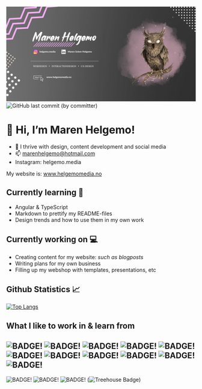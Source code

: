 ![HEADER!](img/githubheader.png)
![GitHub last commit (by committer)](https://img.shields.io/github/last-commit/marenhelgemo/Marenhelgemo?color=purple&logo=github&style=plastic)
# 👋 Hi, I’m Maren Helgemo! 
- 👀 I thrive with design, content development and social media
- 📫 marenhelgemo@hotmail.com
- Instagram: helgemo.media

My website is: www.helgemomedia.no

## Currently learning :blossom:
- Angular & TypeScript
- Markdown to prettify my README-files
- Design trends and how to use them in my own work

## Currently working on :computer:
- Creating content for my website: *such as blogposts*
- Writing plans for my own business
- Filling up my webshop with templates, presentations, etc

## Github Statistics :chart_with_upwards_trend:
[![Top Langs](https://github-readme-stats.vercel.app/api/top-langs/?username=marenhelgemo&layout=compact)](https://github.com/marenhelgemo)

## What I like to work in & learn from 
![BADGE!](https://img.shields.io/badge/Adobe%20InDesign-FF3366?style=for-the-badge&logo=Adobe%20InDesign&logoColor=white)
![BADGE!](https://img.shields.io/badge/Adobe%20Premiere%20Pro-9999FF?style=for-the-badge&logo=Adobe%20Premiere%20Pro&logoColor=white)
![BADGE!](https://img.shields.io/badge/Adobe%20XD-470137?style=for-the-badge&logo=Adobe%20XD&logoColor=#FF61F6)
![BADGE!](https://img.shields.io/badge/Canva-%2300C4CC.svg?&style=for-the-badge&logo=Canva&logoColor=white)
![BADGE!](https://img.shields.io/badge/Figma-F24E1E?style=for-the-badge&logo=figma&logoColor=white)
![BADGE!](https://img.shields.io/badge/Adobe%20Illustrator-FF9A00?style=for-the-badge&logo=adobe%20illustrator&logoColor=white)
![BADGE!](https://img.shields.io/badge/Font_Awesome-339AF0?style=for-the-badge&logo=fontawesome&logoColor=white)
![BADGE!](https://img.shields.io/badge/Material%20UI-007FFF?style=for-the-badge&logo=mui&logoColor=white)
![BADGE!](https://img.shields.io/badge/npm-CB3837?style=for-the-badge&logo=npm&logoColor=white)
![BADGE!](https://img.shields.io/badge/Sass-CC6699?style=for-the-badge&logo=sass&logoColor=white)
![BADGE!](https://img.shields.io/badge/Visual_Studio_Code-0078D4?style=for-the-badge&logo=visual%20studio%20code&logoColor=white)
---
![BADGE!](https://img.shields.io/badge/Codecademy-FFF0E5?style=for-the-badge&logo=codecademy&logoColor=303347)
![BADGE!](https://img.shields.io/badge/MDN_Web_Docs-black?style=for-the-badge&logo=mdnwebdocs&logoColor=white)
![BADGE!](https://img.shields.io/badge/Udemy-EC5252?style=for-the-badge&logo=Udemy&logoColor=white)
(![Treehouse Badge](https://img.shields.io/badge/Treehouse-5FCF80?logo=treehouse&logoColor=fff&style=for-the-badge))